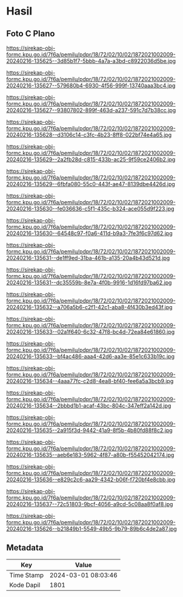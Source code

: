 # Hasil

## Foto C Plano

https://sirekap-obj-formc.kpu.go.id/7f6a/pemilu/pdpr/18/72/02/10/02/1872021002009-20240216-135625--3d85b1f7-5bbb-4a7a-a3bd-c8922036d5be.jpg

https://sirekap-obj-formc.kpu.go.id/7f6a/pemilu/pdpr/18/72/02/10/02/1872021002009-20240216-135627--579680b4-6930-4f56-999f-13740aaa3bc4.jpg

https://sirekap-obj-formc.kpu.go.id/7f6a/pemilu/pdpr/18/72/02/10/02/1872021002009-20240216-135627--93807802-899f-463d-a237-591c7d7b38cc.jpg

https://sirekap-obj-formc.kpu.go.id/7f6a/pemilu/pdpr/18/72/02/10/02/1872021002009-20240216-135628--d3106c14-c3fc-4b23-8ff8-022bf74e4a65.jpg

https://sirekap-obj-formc.kpu.go.id/7f6a/pemilu/pdpr/18/72/02/10/02/1872021002009-20240216-135629--2a2fb28d-c815-433b-ac25-9f59ce2406b2.jpg

https://sirekap-obj-formc.kpu.go.id/7f6a/pemilu/pdpr/18/72/02/10/02/1872021002009-20240216-135629--6fbfa080-55c0-443f-ae47-8139dbe4426d.jpg

https://sirekap-obj-formc.kpu.go.id/7f6a/pemilu/pdpr/18/72/02/10/02/1872021002009-20240216-135630--fe036636-c5f1-435c-b324-ace055d9f223.jpg

https://sirekap-obj-formc.kpu.go.id/7f6a/pemilu/pdpr/18/72/02/10/02/1872021002009-20240216-135630--64548c97-f0a6-411d-b9a3-7fe3f6c97d62.jpg

https://sirekap-obj-formc.kpu.go.id/7f6a/pemilu/pdpr/18/72/02/10/02/1872021002009-20240216-135631--de1ff9ed-31ba-461b-a135-20a4b43d521d.jpg

https://sirekap-obj-formc.kpu.go.id/7f6a/pemilu/pdpr/18/72/02/10/02/1872021002009-20240216-135631--dc35559b-8e7a-4f0b-9916-1d16fd97ba62.jpg

https://sirekap-obj-formc.kpu.go.id/7f6a/pemilu/pdpr/18/72/02/10/02/1872021002009-20240216-135632--a706a5b6-c2f1-42c1-aba8-4f430b3ed43f.jpg

https://sirekap-obj-formc.kpu.go.id/7f6a/pemilu/pdpr/18/72/02/10/02/1872021002009-20240216-135633--02a1f640-6c32-47f8-bc4d-72ea84e61860.jpg

https://sirekap-obj-formc.kpu.go.id/7f6a/pemilu/pdpr/18/72/02/10/02/1872021002009-20240216-135633--bf4ac486-aaa4-42d6-aa3e-85e1c633b19c.jpg

https://sirekap-obj-formc.kpu.go.id/7f6a/pemilu/pdpr/18/72/02/10/02/1872021002009-20240216-135634--4aaa77fc-c2d8-4ea8-bf40-fee6a5a3bcb9.jpg

https://sirekap-obj-formc.kpu.go.id/7f6a/pemilu/pdpr/18/72/02/10/02/1872021002009-20240216-135634--2bbbd1b1-acaf-43bc-804c-347eff2a142d.jpg

https://sirekap-obj-formc.kpu.go.id/7f6a/pemilu/pdpr/18/72/02/10/02/1872021002009-20240216-135635--2a915f3d-9442-41a9-8f5b-4b80fd88f8c2.jpg

https://sirekap-obj-formc.kpu.go.id/7f6a/pemilu/pdpr/18/72/02/10/02/1872021002009-20240216-135635--aeb6e183-5962-4f87-a80b-f55452042174.jpg

https://sirekap-obj-formc.kpu.go.id/7f6a/pemilu/pdpr/18/72/02/10/02/1872021002009-20240216-135636--e829c2c6-aa29-4342-b06f-f720bf4e8cbb.jpg

https://sirekap-obj-formc.kpu.go.id/7f6a/pemilu/pdpr/18/72/02/10/02/1872021002009-20240216-135637--72c51803-9bcf-4056-a9cd-5c08aa8f0af8.jpg

https://sirekap-obj-formc.kpu.go.id/7f6a/pemilu/pdpr/18/72/02/10/02/1872021002009-20240216-135626--b21849b1-5549-49b5-9b79-89b6c4de2a87.jpg


## Metadata

| Key        | Value               |
| ---------- | ------------------- |
| Time Stamp | 2024-03-01 08:03:46 |
| Kode Dapil | 1801                |




